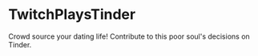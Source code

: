 TwitchPlaysTinder
=================

Crowd source your dating life! Contribute to this poor soul's decisions on Tinder.
